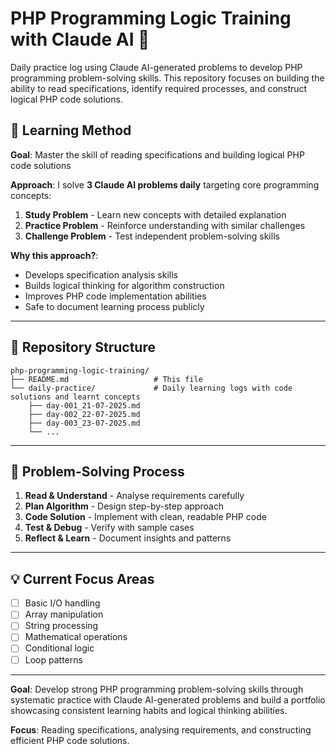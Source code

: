 # PHP Programming Logic Training with Claude AI 🤖

Daily practice log using Claude AI-generated problems to develop PHP programming problem-solving skills. This repository focuses on building the ability to read specifications, identify required processes, and construct logical PHP code solutions.

## 🎯 Learning Method
**Goal**: Master the skill of reading specifications and building logical PHP code solutions

**Approach**: I solve **3 Claude AI problems daily** targeting core programming concepts:
1. **Study Problem** - Learn new concepts with detailed explanation
2. **Practice Problem** - Reinforce understanding with similar challenges
3. **Challenge Problem** - Test independent problem-solving skills

**Why this approach?**: 
- Develops specification analysis skills
- Builds logical thinking for algorithm construction
- Improves PHP code implementation abilities
- Safe to document learning process publicly

---

## 📁 Repository Structure

```
php-programming-logic-training/
├── README.md                   # This file
└── daily-practice/             # Daily learning logs with code solutions and learnt concepts
    ├── day-001_21-07-2025.md
    ├── day-002_22-07-2025.md
    ├── day-003_23-07-2025.md
    └── ...
```

---

## 🔧 Problem-Solving Process
1. **Read & Understand** - Analyse requirements carefully
2. **Plan Algorithm** - Design step-by-step approach  
3. **Code Solution** - Implement with clean, readable PHP code
4. **Test & Debug** - Verify with sample cases
5. **Reflect & Learn** - Document insights and patterns

---

## 💡 Current Focus Areas
- [ ] Basic I/O handling
- [ ] Array manipulation
- [ ] String processing  
- [ ] Mathematical operations
- [ ] Conditional logic
- [ ] Loop patterns

---

**Goal**: Develop strong PHP programming problem-solving skills through systematic practice with Claude AI-generated problems and build a portfolio showcasing consistent learning habits and logical thinking abilities.

**Focus**: Reading specifications, analysing requirements, and constructing efficient PHP code solutions.